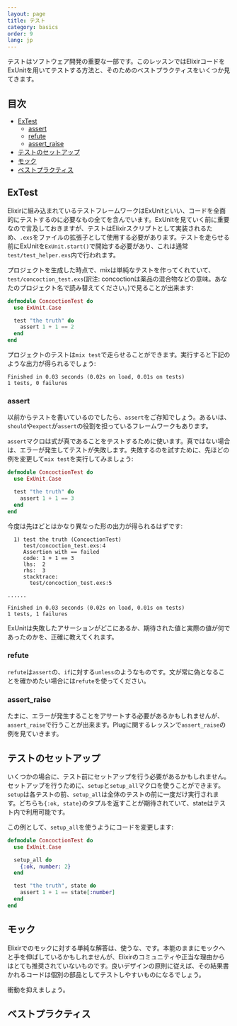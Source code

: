 ```yaml
---
layout: page
title: テスト
category: basics
order: 9
lang: jp
---
```


テストはソフトウェア開発の重要な一部です。このレッスンではElixirコードをExUnitを用いてテストする方法と、そのためのベストプラクティスをいくつか見てきます。

## 目次

- [ExTest](#extest)
  - [assert](#assert)
  - [refute](#refute)
  - [assert_raise](#assertraise)
- [テストのセットアップ](#section-1)
- [モック](#section-2)
- [ベストプラクティス](#section-3)

## ExTest

Elixirに組み込まれているテストフレームワークはExUnitといい、コードを全面的にテストするのに必要なもの全てを含んでいます。ExUnitを見ていく前に重要なので言及しておきますが、テストはElixirスクリプトとして実装されるため、`.exs`をファイルの拡張子として使用する必要があります。テストを走らせる前にExUnitを`ExUnit.start()`で開始する必要があり、これは通常`test/test_helper.exs`内で行われます。

プロジェクトを生成した時点で、mixは単純なテストを作ってくれていて、`test/concoction_test.exs`(訳注: concoctionは薬品の混合物などの意味。あなたのプロジェクト名で読み替えてください。)で見ることが出来ます:

```elixir
defmodule ConcoctionTest do
  use ExUnit.Case

  test "the truth" do
    assert 1 + 1 == 2
  end
end
```

プロジェクトのテストは`mix test`で走らせることができます。実行すると下記のような出力が得られるでしょう:

```shell
Finished in 0.03 seconds (0.02s on load, 0.01s on tests)
1 tests, 0 failures
```

### assert

以前からテストを書いているのでしたら、`assert`をご存知でしょう。あるいは、`should`や`expect`が`assert`の役割を担っているフレームワークもあります。

`assert`マクロは式が真であることをテストするために使います。真ではない場合は、エラーが発生してテストが失敗します。失敗するのを試すために、先ほどの例を変更して`mix test`を実行してみましょう:

```elixir
defmodule ConcoctionTest do
  use ExUnit.Case

  test "the truth" do
    assert 1 + 1 == 3
  end
end
```

今度は先ほどとはかなり異なった形の出力が得られるはずです:

```shell
  1) test the truth (ConcoctionTest)
     test/concoction_test.exs:4
     Assertion with == failed
     code: 1 + 1 == 3
     lhs:  2
     rhs:  3
     stacktrace:
       test/concoction_test.exs:5

......

Finished in 0.03 seconds (0.02s on load, 0.01s on tests)
1 tests, 1 failures
```

ExUnitは失敗したアサーションがどこにあるか、期待された値と実際の値が何であったのかを、正確に教えてくれます。

### refute

`refute`は`assert`の、`if`に対する`unless`のようなものです。文が常に偽となることを確かめたい場合には`refute`を使ってください。

### assert_raise

たまに、エラーが発生することをアサートする必要があるかもしれませんが、`assert_raise`で行うことが出来ます。Plugに関するレッスンで`assert_raise`の例を見ていきます。

## テストのセットアップ

いくつかの場合に、テスト前にセットアップを行う必要があるかもしれません。セットアップを行うために、`setup`と`setup_all`マクロを使うことができます。`setup`は各テストの前、`setup_all`は全体のテストの前に一度だけ実行されます。どちらも`{:ok, state}`のタプルを返すことが期待されていて、stateはテスト内で利用可能です。

この例として、`setup_all`を使うようにコードを変更します:

```elixir
defmodule ConcoctionTest do
  use ExUnit.Case

  setup_all do
    {:ok, number: 2}
  end

  test "the truth", state do
    assert 1 + 1 == state[:number]
  end
end
```

## モック

Elixirでのモックに対する単純な解答は、使うな、です。本能のままにモックへと手を伸ばしているかもしれませんが、Elixirのコミュニティや正当な理由からはとても推奨されていないものです。良いデザインの原則に従えば、その結果書かれるコードは個別の部品としてテストしやすいものになるでしょう。

衝動を抑えましょう。

## ベストプラクティス
